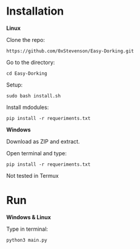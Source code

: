 # Installation

__Linux__

Clone the repo:
```
https://github.com/0xStevenson/Easy-Dorking.git
```
Go to the directory:
```
cd Easy-Dorking
```
Setup:
```
sudo bash install.sh
```
Install mdodules:
```
pip install -r requeriments.txt
```

__Windows__

Download as ZIP and extract.

Open terminal and type:
```
pip install -r requeriments.txt
```

Not tested in Termux


# Run

__Windows & Linux__

Type in terminal:
```
python3 main.py
```

